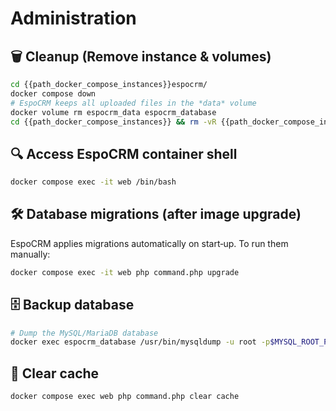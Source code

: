 # Administration

## 🗑️ Cleanup (Remove instance & volumes)
```bash
cd {{path_docker_compose_instances}}espocrm/
docker compose down
# EspoCRM keeps all uploaded files in the *data* volume
docker volume rm espocrm_data espocrm_database
cd {{path_docker_compose_instances}} && rm -vR {{path_docker_compose_instances}}espocrm
```

## 🔍 Access EspoCRM container shell
```bash
docker compose exec -it web /bin/bash
```

## 🛠️ Database migrations (after image upgrade)
EspoCRM applies migrations automatically on start‑up. To run them manually:
```bash
docker compose exec -it web php command.php upgrade
```

## 🗄️ Backup database
```bash
# Dump the MySQL/MariaDB database
docker exec espocrm_database /usr/bin/mysqldump -u root -p$MYSQL_ROOT_PASSWORD espocrm > backup_$(date +%F).sql
```

## 🧹 Clear cache
```bash
docker compose exec web php command.php clear cache
```